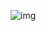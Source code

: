 ![img](https://search.pstatic.net/sunny/?src=https%3A%2F%2Fcdn.crowdpic.net%2Fdetail-thumb%2Fthumb_d_98AB24B84D5E81A72E1B13F25504AF2E.jpg&type=sc960_832)